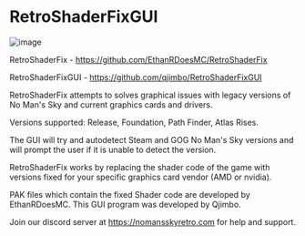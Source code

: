 # RetroShaderFixGUI

![image](https://github.com/qjimbo/RetroShaderFixGUI/assets/21266513/69f02aa8-0275-49e0-a641-f87a48d208f8)

RetroShaderFix - https://github.com/EthanRDoesMC/RetroShaderFix

RetroShaderFixGUI - https://github.com/qjimbo/RetroShaderFixGUI

RetroShaderFix attempts to solves graphical issues with legacy versions of No Man's Sky and current graphics cards and drivers.

Versions supported: Release, Foundation, Path Finder, Atlas Rises.

The GUI will try and autodetect Steam and GOG No Man's Sky versions and will prompt the user if it is unable to detect the version.

RetroShaderFix works by replacing the shader code of the game with versions fixed for your specific graphics card vendor (AMD or nvidia).

PAK files which contain the fixed Shader code are developed by EthanRDoesMC. This GUI program was developed by Qjimbo.

Join our discord server at https://nomansskyretro.com for help and support.
